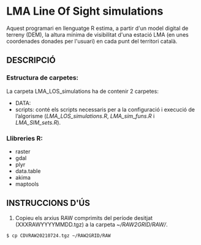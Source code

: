 # LMA Line Of Sight simulations
Aquest programari en llenguatge R estima, a partir d'un model digital de terreny (DEM), la altura mínima de visibilitat d'una estació LMA (en unes coordenades donades per l'usuari) en cada punt del territori català.

## DESCRIPCIÓ



### Estructura de carpetes:

La carpeta LMA_LOS_simulations ha de contenir 2 carpetes:
- DATA: 
- scripts: conté els scripts necessaris per a la configuració i execució de l’algorisme (*LMA_LOS_simulations.R*, *LMA_sim_funs.R* i *LMA_SIM_sets.R*).

### Llibreries R:
- raster
- gdal
- plyr
- data.table
- akima
- maptools

## INSTRUCCIONS D'ÚS

1. Copieu els arxius RAW comprimits del període desitjat (XXXRAWYYYYMMDD.tgz) a la carpeta *~/RAW2GRID/RAW/*.

  `$ cp CDVRAW20210724.tgz ~/RAW2GRID/RAW`
